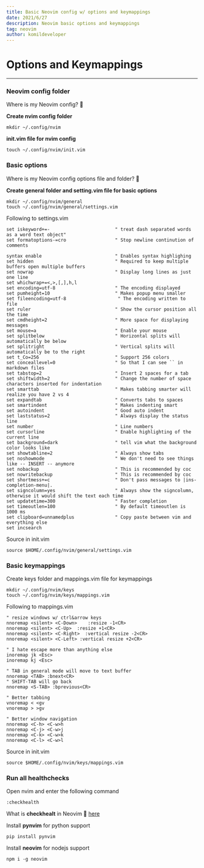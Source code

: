 ```yaml
---
title: Basic Neovim config w/ options and keymappings
date: 2021/6/27
description: Neovim basic options and keymappings
tag: neovim
author: komildeveloper
---
```


# Options and Keymappings

---

### Neovim config folder

Where is my Neovim config? 🤔

**Create nvim config folder**

```
mkdir ~/.config/nvim
```

**init.vim file for nvim config**

```
touch ~/.config/nvim/init.vim
```

### Basic options

Where is my Neovim config options file and folder? 🤔

**Create general folder and setting.vim file for basic options**

```
mkdir ~/.config/nvim/general
touch ~/.config/nvim/general/settings.vim
```

Following to settings.vim

```
set iskeyword+=-                        " treat dash separated words as a word text object"
set formatoptions-=cro                  " Stop newline continution of comments

syntax enable                           " Enables syntax highlighing
set hidden                              " Required to keep multiple buffers open multiple buffers
set nowrap                              " Display long lines as just one line
set whichwrap+=<,>,[,],h,l
set encoding=utf-8                      " The encoding displayed
set pumheight=10                        " Makes popup menu smaller
set fileencoding=utf-8                   " The encoding written to file
set ruler                               " Show the cursor position all the time
set cmdheight=2                         " More space for displaying messages
set mouse=a                             " Enable your mouse
set splitbelow                          " Horizontal splits will automatically be below
set splitright                          " Vertical splits will automatically be to the right
set t_Co=256                            " Support 256 colors
set conceallevel=0                      " So that I can see `` in markdown files
set tabstop=2                           " Insert 2 spaces for a tab
set shiftwidth=2                        " Change the number of space characters inserted for indentation
set smarttab                            " Makes tabbing smarter will realize you have 2 vs 4
set expandtab                           " Converts tabs to spaces
set smartindent                         " Makes indenting smart
set autoindent                          " Good auto indent
set laststatus=2                        " Always display the status line
set number                              " Line numbers
set cursorline                          " Enable highlighting of the current line
set background=dark                     " tell vim what the background color looks like
set showtabline=2                       " Always show tabs
set noshowmode                          " We don't need to see things like -- INSERT -- anymore
set nobackup                            " This is recommended by coc
set nowritebackup                       " This is recommended by coc
set shortmess+=c                        " Don't pass messages to |ins-completion-menu|.
set signcolumn=yes                      " Always show the signcolumn, otherwise it would shift the text each time
set updatetime=300                      " Faster completion
set timeoutlen=100                      " By default timeoutlen is 1000 ms
set clipboard=unnamedplus               " Copy paste between vim and everything else
set incsearch
```

Source in init.vim

```
source $HOME/.config/nvim/general/settings.vim
```

### Basic keymappings

Create keys folder and mappings.vim file for keymappings

```
mkdir ~/.config/nvim/keys
touch ~/.config/nvim/keys/mappings.vim
```

Following to mappings.vim

```
" resize windows w/ ctrl&arrow keys
nnoremap <silent> <C-Down>    :resize -1<CR>
nnoremap <silent> <C-Up>  :resize +1<CR>
nnoremap <silent> <C-Right>  :vertical resize -2<CR>
nnoremap <silent> <C-Left> :vertical resize +2<CR>

" I hate escape more than anything else
inoremap jk <Esc>
inoremap kj <Esc>

" TAB in general mode will move to text buffer
nnoremap <TAB> :bnext<CR>
" SHIFT-TAB will go back
nnoremap <S-TAB> :bprevious<CR>

" Better tabbing
vnoremap < <gv
vnoremap > >gv

" Better window navigation
nnoremap <C-h> <C-w>h
nnoremap <C-j> <C-w>j
nnoremap <C-k> <C-w>k
nnoremap <C-l> <C-w>l
```

Source in init.vim

```
source $HOME/.config/nvim/keys/mappings.vim
```

### Run all healthchecks

Open nvim and enter the following command

```
:checkhealth
```

What is **checkhealt** in Neovim 🤔 [here](http://vimcasts.org/episodes/neovim-checkhealth/#:~:text=The%20%3Acheckhealth%20command%20runs%20a,to%20go%20to%20learn%20more.)

Install **pynvim** for python support

```
pip install pynvim
```

Install **neovim** for nodejs support

```
npm i -g neovim
```
